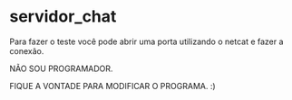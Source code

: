 # servidor_chat


Para fazer o teste você pode abrir uma porta utilizando o netcat e fazer a conexão.

NÃO SOU PROGRAMADOR.

FIQUE A VONTADE PARA MODIFICAR O PROGRAMA. :)
